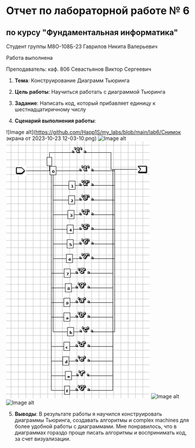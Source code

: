 # Отчет по лабораторной работе № 6
## по курсу "Фундаментальная информатика"

Студент группы M8О-108Б-23 Гаврилов Никита Валерьевич

Работа выполнена 

Преподаватель: каф. 806 Севастьянов Виктор Сергеевич

1. **Тема**: Конструирование Диаграмм Тьюринга
2. **Цель работы**: Научиться работать с диаграммой Тьюринга
3. **Задание**: Написать код, который прибавляет единицу к шестнадцатиричному числу
   
4. **Сценарий выполнения работы**:


  ![Image alt](https://github.com/Happ1S/my_labs/blob/main/lab6/Снимок экрана от 2023-10-23 12-03-10.png)
  ![Image alt](https://github.com/Happ1S/my_labs/blob/main/lab6/zeros.png)
  ![Image alt](https://github.com/Happ1S/my_labs/blob/main/lab6/plus.png)
  ![Image alt](https://github.com/Happ1S/my_labs/blob/main/lab6/left.png)
  ![Image alt](https://github.com/Happ1S/my_labs/blob/main/lab6/right.png)



5. **Выводы**: В результате работы я научился конструировать диаграммы Тьюринга, создавать алгоритмы и complex machines для более удобной работы с диаграммами.
Мне понравилось, что в диаграммах гораздо проще писать алгоритмы и воспринимать код, за счет визуализации.
